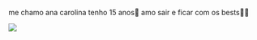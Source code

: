 me chamo ana carolina 
tenho 15 anos🌠
amo sair e ficar com os bests🧑‍🦲

![](https://media2.giphy.com/media/v1.Y2lkPTc5MGI3NjExdGZ2M3VyN3YxNHptcmxuaXk0c21jdWJvd2JqcHMxemN4aXRseWVtdSZlcD12MV9pbnRlcm5hbF9naWZfYnlfaWQmY3Q9Zw/SZReF1EJ2JpVS/200.webp)


